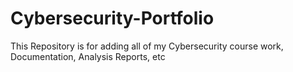 # Cybersecurity-Portfolio
This Repository is for adding all of my Cybersecurity course work, Documentation, Analysis Reports, etc
